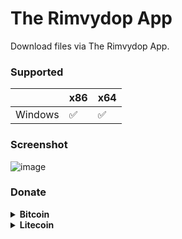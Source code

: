 # The Rimvydop App
Download files via The Rimvydop App.

### Supported
|           | x86 | x64    |
| --------- | --- | ------ |
| Windows   | ✅  | ✅    |

### Screenshot
![image](https://github.com/SLXUniverse/TheRimvydopApp/assets/109912460/2714963e-b247-4f31-a862-f87a27fe6cc0)

### Donate
<details>
<summary><b>Bitcoin</summary>
  
```
bc1qqusynns3mnhvmhv9u5m5wp5gq37tl2sfksu9zr
```
</details>
<details>
<summary><b>Litecoin</summary>
  
```
LWuSFmmrRgd29L3DUFHiXMWo85rNhpGa57
```
</details>
